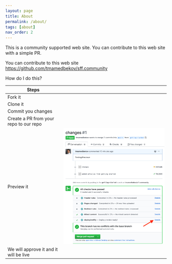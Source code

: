 ```yaml
---
layout: page
title: About
permalink: /about/
tags: [about]
nav_order: 2
---
```


This is a community supported web site. You can contribute to this web site with a simple PR.

You can contribute to this web site <https://github.com/tmamedbekov/sff.community>

How do I do this?

| Steps ||
|-|-|
|Fork it||
|Clone it||
|Commit you changes||
|Create a PR from your repo to our repo||
|Preview it |![SFF Logo](/images/instructions/preview-your-changes.png)|
|We will approve it and it will be live||
